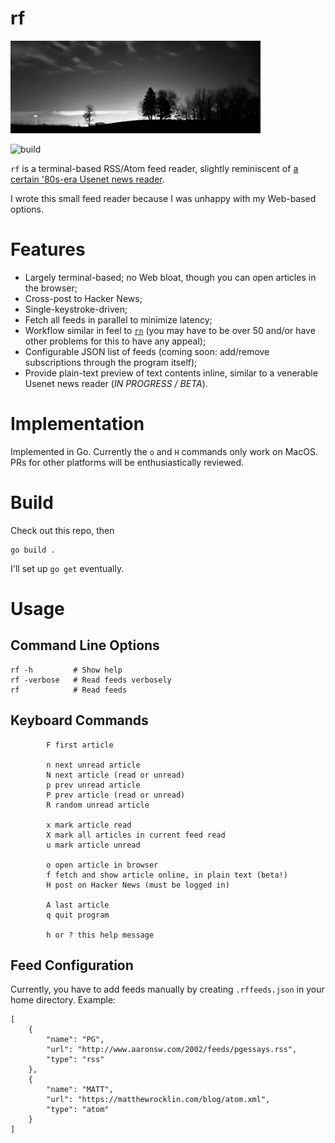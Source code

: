 # rf

<img src="nightscan.jpeg" width="400">

![build](https://github.com/eigenhombre/rf/actions/workflows/build.yml/badge.svg)

`rf` is a terminal-based RSS/Atom feed reader, slightly reminiscent of [a certain '80s-era Usenet news reader](https://en.wikipedia.org/wiki/Rn_(newsreader)).

I wrote this small feed reader because I was unhappy with my Web-based options.

# Features

- Largely terminal-based; no Web bloat, though you can open articles in the browser;
- Cross-post to Hacker News;
- Single-keystroke-driven;
- Fetch all feeds in parallel to minimize latency;
- Workflow similar in feel to [`rn`](https://en.wikipedia.org/wiki/Rn_(newsreader)) (you may have to be over 50 and/or have other problems for this to have any appeal);
- Configurable JSON list of feeds (coming soon: add/remove subscriptions through the program itself);
- Provide plain-text preview of text contents inline, similar to a venerable Usenet news reader (*IN PROGRESS / BETA*).

# Implementation

Implemented in Go.  Currently the `o` and `H` commands only work on MacOS.  PRs for other platforms will be enthusiastically reviewed.

# Build

Check out this repo, then

    go build .

I'll set up `go get` eventually.

# Usage

## Command Line Options

    rf -h         # Show help
    rf -verbose   # Read feeds verbosely
    rf            # Read feeds

## Keyboard Commands

			F first article

			n next unread article
			N next article (read or unread)
			p prev unread article
			P prev article (read or unread)
			R random unread article

			x mark article read
			X mark all articles in current feed read
			u mark article unread

			o open article in browser
			f fetch and show article online, in plain text (beta!)
			H post on Hacker News (must be logged in)

			A last article
			q quit program

			h or ? this help message

## Feed Configuration

Currently, you have to add feeds manually by creating `.rffeeds.json` 
in your home directory.  Example:

	[
		{
			"name": "PG",
			"url": "http://www.aaronsw.com/2002/feeds/pgessays.rss",
			"type": "rss"
		},
		{
			"name": "MATT",
			"url": "https://matthewrocklin.com/blog/atom.xml",
			"type": "atom"
		}
	]
